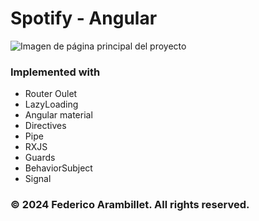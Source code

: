 # Spotify - Angular

![Imagen de página principal del proyecto](https://github.com/federicoarambillet/spotify/blob/main/animation_spotify.gif)

### Implemented with

- Router Oulet
- LazyLoading
- Angular material
- Directives
- Pipe
- RXJS
- Guards
- BehaviorSubject
- Signal

### © 2024 Federico Arambillet. All rights reserved.
